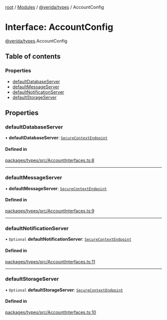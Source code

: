[root](../README.md) / [Modules](../modules.md) / [@verida/types](../modules/verida_types.md) / AccountConfig

# Interface: AccountConfig

[@verida/types](../modules/verida_types.md).AccountConfig

## Table of contents

### Properties

- [defaultDatabaseServer](verida_types.AccountConfig.md#defaultdatabaseserver)
- [defaultMessageServer](verida_types.AccountConfig.md#defaultmessageserver)
- [defaultNotificationServer](verida_types.AccountConfig.md#defaultnotificationserver)
- [defaultStorageServer](verida_types.AccountConfig.md#defaultstorageserver)

## Properties

### defaultDatabaseServer

• **defaultDatabaseServer**: [`SecureContextEndpoint`](verida_types.SecureContextEndpoint.md)

#### Defined in

[packages/types/src/AccountInterfaces.ts:8](https://github.com/verida/verida-js/blob/a690f60/packages/types/src/AccountInterfaces.ts#L8)

___

### defaultMessageServer

• **defaultMessageServer**: [`SecureContextEndpoint`](verida_types.SecureContextEndpoint.md)

#### Defined in

[packages/types/src/AccountInterfaces.ts:9](https://github.com/verida/verida-js/blob/a690f60/packages/types/src/AccountInterfaces.ts#L9)

___

### defaultNotificationServer

• `Optional` **defaultNotificationServer**: [`SecureContextEndpoint`](verida_types.SecureContextEndpoint.md)

#### Defined in

[packages/types/src/AccountInterfaces.ts:11](https://github.com/verida/verida-js/blob/a690f60/packages/types/src/AccountInterfaces.ts#L11)

___

### defaultStorageServer

• `Optional` **defaultStorageServer**: [`SecureContextEndpoint`](verida_types.SecureContextEndpoint.md)

#### Defined in

[packages/types/src/AccountInterfaces.ts:10](https://github.com/verida/verida-js/blob/a690f60/packages/types/src/AccountInterfaces.ts#L10)

